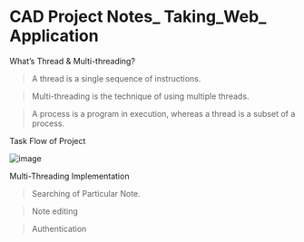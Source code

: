 #              CAD Project   Notes_ Taking_Web_ Application 


What’s Thread & Multi-threading?

 > A thread is a single sequence of instructions.
 
 > Multi-threading is the technique of using multiple threads.
 
 > A process is a program in execution, whereas a thread is a subset of a process.



Task Flow of Project

 ![image](https://user-images.githubusercontent.com/97733857/226978029-0641637d-7d96-4ed5-b074-802d37a4e1dc.png)
 
 Multi-Threading Implementation

   > Searching of Particular Note.
    
   > Note editing
   
   > Authentication

